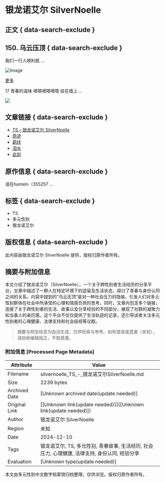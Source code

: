 # 银龙诺艾尔 SilverNoelle

## 正文 { data-search-exclude }


## 150. 乌云压顶 { data-search-exclude }
我们一行人顺利抵 …

![Image](https://silvernoelle.com/wp-content/uploads/2023/11/dallc2b7e-2023-10-17-08.57.53-e68f92e794bbe5b195e78eb0e4ba86e694bee5ada6e5908ee79a84e697b6e58589efbc8ce4b8a4e4bd8de697a5e69cace9ab98e4b8ade7949fe8b5b0e59ca8e59b9ee5aeb6e79a84e8b7afe4b88.webp?w=400)

[更多](https://silvernoelle.com/2024/12/10/ts%e8%bd%ac%e7%94%9f%e5%90%8e%e5%b0%b1%e5%81%9a%e9%9d%92%e6%a2%85%e7%ab%b9%e9%a9%ac%e7%b3%bb%e5%a5%b3%e4%b8%bb%e8%a7%92%e5%90%a7-17-18-%e9%9d%92%e6%98%a5%e7%9a%84%e6%bb%8b%e5%91%b3-%e6%88%91/)

17 青春的滋味 嘀嗒嘀嗒嘀嗒 挂在墙上 …

[![](https://i0.wp.com/silvernoelle.com/wp-content/uploads/2024/10/64c43bac-4596-49e8-be31-3c57c1691b12.png?resize=560%2C818&ssl=1)](https://silvernoelle.com/2024/12/08/%e6%97%85%e9%80%94%e7%bb%93%e6%9d%9f%e4%b9%8b%e5%90%8e%ef%bc%9ats%e8%bd%ac%e7%94%9f%e8%80%85%e4%b8%8e%e7%a9%bf%e8%b6%8a%e5%8b%87%e8%80%85%e7%9a%84%e6%95%85%e4%ba%8b-15/)

## 文章链接 { data-search-exclude }
- [TS – 银龙诺艾尔 SilverNoelle](https://silvernoelle.com/2025/01/09/ts%e4%ba%ba%e6%b8%a3%e7%a2%a7%e6%b1%a0%e5%b0%91%e5%a5%b3%e6%83%b3%e8%a2%ab%e5%af%9d%e5%8f%96-153%e8%af%9d-%e4%ba%8e%e6%98%af%e8%87%b3%e6%9a%97%e6%97%b6%e5%88%bb%e9%99%8d%e4%b8%b4/)
- [奇迹](https://silvernoelle.com/2025/01/09/ts%e4%ba%ba%e6%b8%a3%e7%a2%a7%e6%b1%a0%e5%b0%91%e5%a5%b3%e6%83%b3%e8%a2%ab%e5%af%9d%e5%8f%96-152%e8%af%9d-%e5%a5%87%e8%bf%b9/)
- [羁绊](https://silvernoelle.com/2025/01/09/ts%e4%ba%ba%e6%b8%a3%e7%a2%a7%e6%b1%a0%e5%b0%91%e5%a5%b3%e6%83%b3%e8%a2%ab%e5%af%9d%e5%8f%96-151%e8%af%9d-%e7%be%81%e7%bb%8a/)
- [泪水](https://silvernoelle.com/2024/12/09/ts%e4%ba%ba%e6%b8%a3%e7%a2%a7%e6%b1%a0%e5%b0%91%e5%a5%b3%e6%83%b3%e8%a2%ab%e5%af%9d%e5%8f%96-149%e8%af%9d-%e6%b3%aa%e6%b0%b4/)
- [此刻](https://silvernoelle.com/2024/12/09/ts%e4%ba%ba%e6%b8%a3%e7%a2%a7%e6%b1%a0%e5%b0%91%e5%a5%b3%e6%83%b3%e8%a2%ab%e5%af%9d%e5%8f%96-148%e8%af%9d-%e6%80%92%e7%81%ab%e4%b8%ad%e7%83%a7%e7%9a%84%e6%8b%92%e7%bb%9d/)

## 原作信息 { data-search-exclude }
请在hameln（355257 …

## 标签 { data-search-exclude }
- TS
- 多元性别
- 银龙诺艾尔

## 版权信息 { data-search-exclude }
此内容由银龙诺艾尔 SilverNoelle 提供，版权归原作者所有。
<!-- tcd_original_link https://silvernoelle.com/tag/ts/ -->


## 摘要与附加信息

<!-- tcd_abstract -->
本文介绍了银龙诺艾尔（SilverNoelle），一个关于跨性别者生活经历的分享平台，文章中描述了一群人在特定环境下的逗留及生活状态，探讨了青春与身份认同之间的关系。内容中提到的“乌云压顶”是对一种社会压力的隐喻，引发人们对多元性别群体在社会中所承受的心理和情感负担的思考。同时，文章内包含多个链接，连接了关于跨性别者的生活、故事以及分享经验的不同部分，展现了社群的凝聚力和当事人的亲历感。这个平台不仅仅提供了生活轨迹的记录，还引导读者关注多元性别者的心理健康、法律支持和社会歧视等议题。
<!-- tcd_abstract_end -->

> 摘要与附加信息为自动生成，仅供检索与参考。如有错误或遗漏（未知），请协助编辑指正，不胜感激。

### 附加信息 [Processed Page Metadata]

| Attribute       | Value                                  |
|-----------------|----------------------------------------|
| Filename        | silvernoelle_TS_-_银龙诺艾尔SilverNoelle.md                             |
| Size            | 2239 bytes                           |
| Archived Date   | [Unknown archived date(update needed)]                             |
| Original Link   | [[Unknown link(update needed)]]([Unknown link(update needed)])                       |
| Author          | 银龙诺艾尔 SilverNoelle                               |
| Region          | 未知                               |
| Date            | 2024-12-10                                 |
| Tags            | 银龙诺艾尔, TS, 多元性别, 青春故事, 生活经历, 社会压力, 心理健康, 法律支持, 身份认同, 经验分享                                 |
| Evaluation            | [Unknown type(update needed)]                                 |
<!-- tcd_table_end -->

本文由多元性别中文数字档案馆归档整理，仅供浏览。版权归原作者所有。
